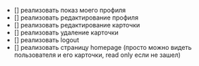 - [] реализовать показ моего профиля
- [] реализовать редактирование профиля
- [] реализовать редактирование карточки
- [] реализовать удаление карточки
- [] реализовать logout
- [] реализовать страницу homepage (просто можно видеть пользователя и его карточки, read only если не зашел)
